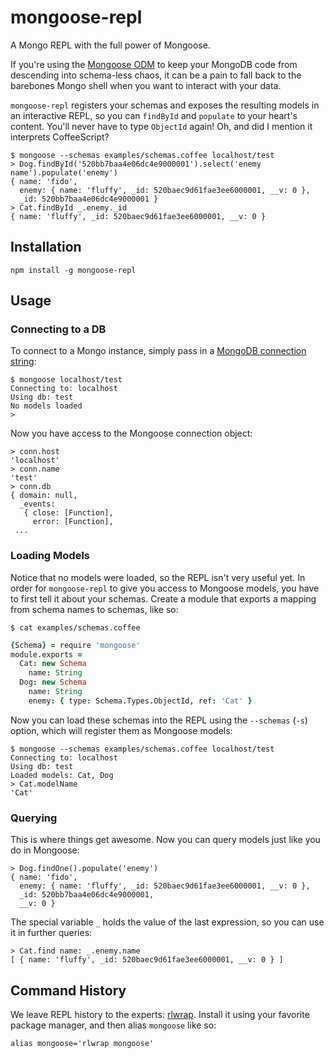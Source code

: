 # mongoose-repl

A Mongo REPL with the full power of Mongoose.

If you're using the [Mongoose ODM](http://mongoosejs.com/) to keep your MongoDB code from descending into schema-less chaos, it can be a pain to fall back to the barebones Mongo shell when you want to interact with your data.

`mongoose-repl` registers your schemas and exposes the resulting models in an interactive REPL, so you can `findById` and `populate` to your heart's content. You'll never have to type `ObjectId` again! Oh, and did I mention it interprets CoffeeScript?

    $ mongoose --schemas examples/schemas.coffee localhost/test
    > Dog.findById('520bb7baa4e06dc4e9000001').select('enemy name').populate('enemy')
    { name: 'fido',
      enemy: { name: 'fluffy', _id: 520baec9d61fae3ee6000001, __v: 0 },
      _id: 520bb7baa4e06dc4e9000001 }
    > Cat.findById _.enemy._id
    { name: 'fluffy', _id: 520baec9d61fae3ee6000001, __v: 0 }

## Installation

    npm install -g mongoose-repl

## Usage

### Connecting to a DB

To connect to a Mongo instance, simply pass in a [MongoDB connection string](http://docs.mongodb.org/manual/reference/connection-string/):

    $ mongoose localhost/test 
    Connecting to: localhost
    Using db: test
    No models loaded
    >

Now you have access to the Mongoose connection object:

    > conn.host
    'localhost'
    > conn.name
    'test'
    > conn.db
    { domain: null,
      _events: 
       { close: [Function],
         error: [Function],
     ...

### Loading Models

Notice that no models were loaded, so the REPL isn't very useful yet. In order for `mongoose-repl` to give you access to Mongoose models, you have to first tell it about your schemas. Create a module that exports a mapping from schema names to schemas, like so:

    $ cat examples/schemas.coffee
```coffeescript
{Schema} = require 'mongoose'
module.exports =
  Cat: new Schema
    name: String
  Dog: new Schema
    name: String
    enemy: { type: Schema.Types.ObjectId, ref: 'Cat' }
```

Now you can load these schemas into the REPL using the `--schemas` (`-s`) option, which will register them as Mongoose models:

    $ mongoose --schemas examples/schemas.coffee localhost/test
    Connecting to: localhost
    Using db: test
    Loaded models: Cat, Dog
    > Cat.modelName
    'Cat'

### Querying

This is where things get awesome. Now you can query models just like you do in Mongoose:

    > Dog.findOne().populate('enemy')
    { name: 'fido',
      enemy: { name: 'fluffy', _id: 520baec9d61fae3ee6000001, __v: 0 },
      _id: 520bb7baa4e06dc4e9000001,
      __v: 0 }

The special variable `_` holds the value of the last expression, so you can use it in further queries:

    > Cat.find name: _.enemy.name
    [ { name: 'fluffy', _id: 520baec9d61fae3ee6000001, __v: 0 } ]

## Command History

We leave REPL history to the experts: [rlwrap](http://utopia.knoware.nl/~hlub/rlwrap/#rlwrap). Install it using your favorite package manager, and then alias `mongoose` like so:

    alias mongoose='rlwrap mongoose'
